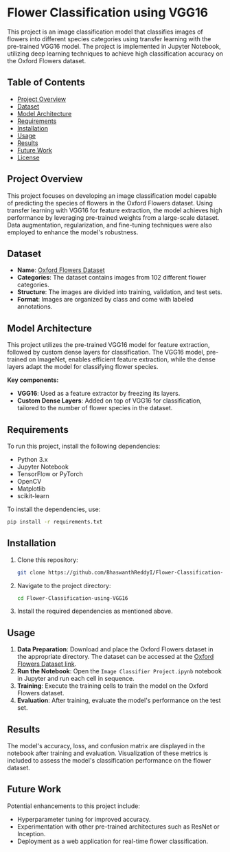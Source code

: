 # Flower Classification using VGG16

This project is an image classification model that classifies images of flowers into different species categories using transfer learning with the pre-trained VGG16 model. The project is implemented in Jupyter Notebook, utilizing deep learning techniques to achieve high classification accuracy on the Oxford Flowers dataset.

## Table of Contents

- [Project Overview](#project-overview)
- [Dataset](#dataset)
- [Model Architecture](#model-architecture)
- [Requirements](#requirements)
- [Installation](#installation)
- [Usage](#usage)
- [Results](#results)
- [Future Work](#future-work)
- [License](#license)

## Project Overview

This project focuses on developing an image classification model capable of predicting the species of flowers in the Oxford Flowers dataset. Using transfer learning with VGG16 for feature extraction, the model achieves high performance by leveraging pre-trained weights from a large-scale dataset. Data augmentation, regularization, and fine-tuning techniques were also employed to enhance the model's robustness.

## Dataset

- **Name**: [Oxford Flowers Dataset](https://www.robots.ox.ac.uk/~vgg/data/flowers/)
- **Categories**: The dataset contains images from 102 different flower categories.
- **Structure**: The images are divided into training, validation, and test sets.
- **Format**: Images are organized by class and come with labeled annotations.

## Model Architecture

This project utilizes the pre-trained VGG16 model for feature extraction, followed by custom dense layers for classification. The VGG16 model, pre-trained on ImageNet, enables efficient feature extraction, while the dense layers adapt the model for classifying flower species.

**Key components:**
- **VGG16**: Used as a feature extractor by freezing its layers.
- **Custom Dense Layers**: Added on top of VGG16 for classification, tailored to the number of flower species in the dataset.

## Requirements

To run this project, install the following dependencies:

- Python 3.x
- Jupyter Notebook
- TensorFlow or PyTorch
- OpenCV
- Matplotlib
- scikit-learn

To install the dependencies, use:

```bash
pip install -r requirements.txt
```
## Installation

1. Clone this repository:

    ```bash
    git clone https://github.com/BhaswanthReddyI/Flower-Classification-using-VGG16.git
    ```

2. Navigate to the project directory:

    ```bash
    cd Flower-Classification-using-VGG16
    ```

3. Install the required dependencies as mentioned above.

## Usage

1. **Data Preparation**: Download and place the Oxford Flowers dataset in the appropriate directory. The dataset can be accessed at the [Oxford Flowers Dataset link](https://www.robots.ox.ac.uk/~vgg/data/flowers/).
2. **Run the Notebook**: Open the `Image Classifier Project.ipynb` notebook in Jupyter and run each cell in sequence.
3. **Training**: Execute the training cells to train the model on the Oxford Flowers dataset.
4. **Evaluation**: After training, evaluate the model's performance on the test set.

## Results

The model's accuracy, loss, and confusion matrix are displayed in the notebook after training and evaluation. Visualization of these metrics is included to assess the model's classification performance on the flower dataset.

## Future Work

Potential enhancements to this project include:

- Hyperparameter tuning for improved accuracy.
- Experimentation with other pre-trained architectures such as ResNet or Inception.
- Deployment as a web application for real-time flower classification.


